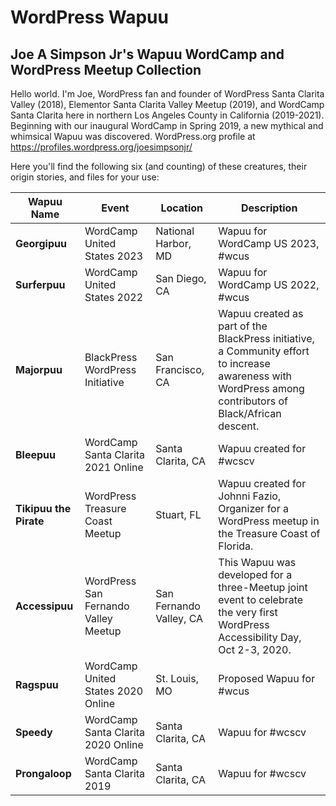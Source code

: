 # WordPress Wapuu
## Joe A Simpson Jr's Wapuu WordCamp and WordPress Meetup Collection

Hello world. I'm Joe, WordPress fan and founder of WordPress Santa Clarita Valley (2018), Elementor Santa Clarita Valley Meetup (2019), and WordCamp Santa Clarita here in northern Los Angeles County in California (2019-2021). Beginning with our inaugural WordCamp in Spring 2019, a new mythical and whimsical Wapuu was discovered. WordPress.org profile at https://profiles.wordpress.org/joesimpsonjr/

Here you'll find the following six (and counting) of these creatures, their origin stories, and files for your use:

Wapuu Name | Event | Location | Description 
---------- | ----- | -------- | ----------- 
**Georgipuu** | WordCamp United States 2023 | National Harbor, MD | Wapuu for WordCamp US 2023, #wcus
**Surferpuu** | WordCamp United States 2022 | San Diego, CA | Wapuu for WordCamp US 2022, #wcus
**Majorpuu** | BlackPress WordPress Initiative | San Francisco, CA | Wapuu created as part of the BlackPress initiative, a Community effort to increase awareness with WordPress among contributors of Black/African descent.
**Bleepuu** | WordCamp Santa Clarita 2021 Online | Santa Clarita, CA | Wapuu created for #wcscv
**Tikipuu the Pirate** | WordPress Treasure Coast Meetup | Stuart, FL | Wapuu created for Johnni Fazio, Organizer for a WordPress meetup in the Treasure Coast of Florida.  
**Accessipuu** | WordPress San Fernando Valley Meetup | San Fernando Valley, CA | This Wapuu was developed for a three-Meetup joint event to celebrate the very first WordPress Accessibility Day, Oct 2-3, 2020. 
**Ragspuu** | WordCamp United States 2020 Online | St. Louis, MO | Proposed Wapuu for #wcus
**Speedy** | WordCamp Santa Clarita 2020 Online | Santa Clarita, CA | Wapuu for #wcscv
**Prongaloop** | WordCamp Santa Clarita 2019 | Santa Clarita, CA | Wapuu for #wcscv
